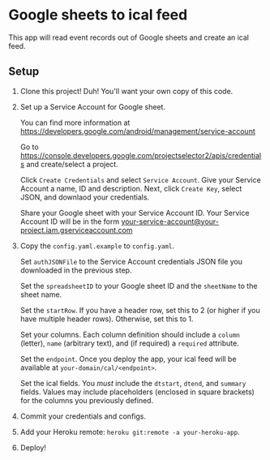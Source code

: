 # Google sheets to ical feed

This app will read event records out of Google sheets and create an ical feed.

## Setup

1. Clone this project! Duh! You'll want your own copy of this code.
1. Set up a Service Account for Google sheet.

   You can find more information at https://developers.google.com/android/management/service-account

   Go to https://console.developers.google.com/projectselector2/apis/credentials and create/select a project.

   Click `Create Credentials` and select `Service Account`. Give your Service Account a name, ID and description. Next, click `Create Key`, select JSON, and downlaod your credentials.

   Share your Google sheet with your Service Account ID. Your Service Account ID will be in the form your-service-account@your-project.iam.gserviceaccount.com
1. Copy the `config.yaml.example` to `config.yaml`.

   Set `authJSONFile` to the Service Account credentials JSON file you downloaded in the previous step.

   Set the `spreadsheetID` to your Google sheet ID and the `sheetName` to the sheet name.

   Set the `startRow`. If you have a header row, set this to 2 (or higher if you have multiple header rows). Otherwise, set this to 1.

   Set your columns. Each column definition should include a `column` (letter), `name` (arbitrary text), and (if required) a `required` attribute.

   Set the `endpoint`. Once you deploy the app, your ical feed will be available at `your-domain/cal/<endpoint>`.

   Set the ical fields. You *must* include the `dtstart`, `dtend`, and `summary` fields. Values may include placeholders (enclosed in square brackets) for the columns you previously defined.
1. Commit your credentials and configs.
1. Add your Heroku remote: `heroku git:remote -a your-heroku-app`.
1. Deploy!
